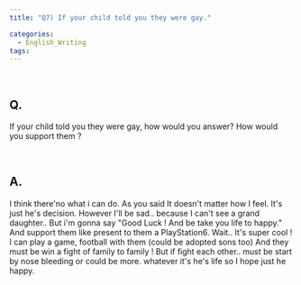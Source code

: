 ```yaml
---
title: "Q7) If your child told you they were gay."

categories:
  - English_Writing
tags:
---
```

<br>

<h2>
Q. 
</h2>

If your child told you they were gay, how would you answer? How would you support them ?

<br>

<h2>
A. 
</h2>

I think there'no what i can do. As you said It doesn't matter how I feel. It's just he's decision. However I'll be sad.. because I can't see a grand daughter.. But i'm gonna say "Good Luck ! And be take you life to happy." And support them like present to them a PlayStation6. Wait.. It's super cool ! I can play a game, football with them (could be adopted sons too) And they must be win a fight of family to family ! But if fight each other.. must be start by nose bleeding or could be more. whatever it's he's life so I hope just he happy.


